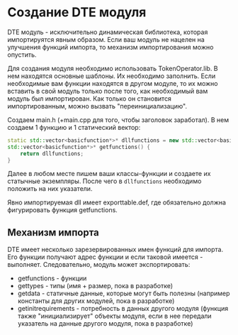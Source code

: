 # Создание DTE модуля
DTE модуль - исключительно динамическая библиотека, которая импортируятся явным образом.
Если ваш модуль не нацелен на улучшения функций импорта, то механизм импортирования можно опустить.

Для создания модуля необходимо использовать TokenOperator.lib.
В нем находятся основные шаблоны. Их необходимо заполнить.
Если необходимые вам функции находятся в другом модуле, то их можно
вставить в свой модуль только после того, как необходимый вам модуль был импортирован.
Как только он становится импортированным, можно вызвать "переинициализацию".

Создаем main.h (+main.cpp для того, чтобы заголовок заработал).
В нем создаем 1 функцию и 1 статический вектор:
```cpp
static std::vector<basicfunction*>* dllfunctions = new std::vector<basicfunction*>({});
std::vector<basicfunction*>* getfunctions() {
	return dllfunctions;
}
```
Далее в любом месте пишем ваши классы-функции и создаете их статычные экземпляры.
После чего в `dllfunctions` необходимо положить на них указатели.

Явно импортируемая dll имеет exporttable.def, где обязательно должна фигурировать функция getfunctions.

## Механизм импорта
DTE имеет несколько зарезервированных имен функций для импорта.
Его функции получают адрес функции и если таковой имеется - выполняет.
Следовательно, модуль может экспортировать:
- getfunctions - функции
- gettypes - типы (имя + размер, пока в разработке)
- getdata - статичные данные, которые могут быть полезны (например константы для других модулей, пока в разработке)
- getinitrequirements - потребность в данных другого модуля (функция также "инициализирует" объекты модуля, если в нее передали указатель на данные другого модуля, пока в разработке)